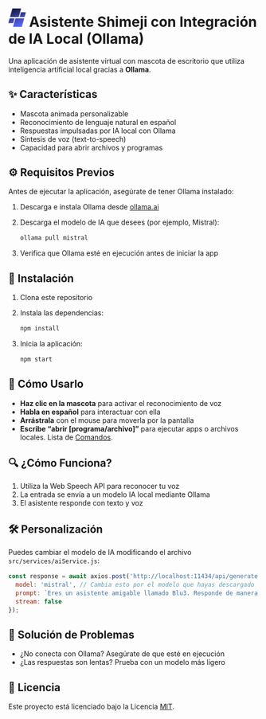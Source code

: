 # <img src="renderer/assets/icon.png" alt="Blu3 Logo" width="35"/> Asistente Shimeji con Integración de IA Local (Ollama)

Una aplicación de asistente virtual con mascota de escritorio que utiliza inteligencia artificial local gracias a **Ollama**.

## ✨ Características

* Mascota animada personalizable
* Reconocimiento de lenguaje natural en español
* Respuestas impulsadas por IA local con Ollama
* Síntesis de voz (text-to-speech)
* Capacidad para abrir archivos y programas

## ⚙️ Requisitos Previos

Antes de ejecutar la aplicación, asegúrate de tener Ollama instalado:

1. Descarga e instala Ollama desde [ollama.ai](https://ollama.ai)
2. Descarga el modelo de IA que desees (por ejemplo, Mistral):

   ```bash
   ollama pull mistral
   ```
3. Verifica que Ollama esté en ejecución antes de iniciar la app

## 🚀 Instalación

1. Clona este repositorio
2. Instala las dependencias:

   ```bash
   npm install
   ```
3. Inicia la aplicación:

   ```bash
   npm start
   ```

## 🧠 Cómo Usarlo

* **Haz clic en la mascota** para activar el reconocimiento de voz
* **Habla en español** para interactuar con ella
* **Arrástrala** con el mouse para moverla por la pantalla
* **Escribe “abrir \[programa/archivo]”** para ejecutar apps o archivos locales. Lista de [Comandos](https://github.com/smn1else/Blu3/blob/main/COMANDOS.md).

## 🔍 ¿Cómo Funciona?

1. Utiliza la Web Speech API para reconocer tu voz
2. La entrada se envía a un modelo IA local mediante Ollama
3. El asistente responde con texto y voz

## 🛠 Personalización

Puedes cambiar el modelo de IA modificando el archivo `src/services/aiService.js`:

```javascript
const response = await axios.post('http://localhost:11434/api/generate', {
  model: 'mistral', // Cambia esto por el modelo que hayas descargado
  prompt: `Eres un asistente amigable llamado Blu3. Responde de manera breve y simpática en español a: ${userInput}`,
  stream: false
});
```

## 🧩 Solución de Problemas

* ¿No conecta con Ollama? Asegúrate de que esté en ejecución
* ¿Las respuestas son lentas? Prueba con un modelo más ligero

## 📄 Licencia

Este proyecto está licenciado bajo la Licencia [MIT](https://github.com/smn1else/Blu3/blob/main/LICENSE).
